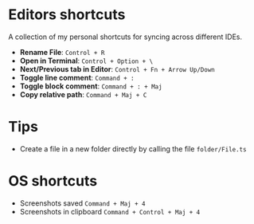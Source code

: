 # Editors shortcuts

A collection of my personal shortcuts for syncing across different IDEs.

- **Rename File**: `Control + R`
- **Open in Terminal**: `Control + Option + \`
- **Next/Previous tab in Editor**: `Control + Fn + Arrow Up/Down`
- **Toggle line comment**: `Command + :`
- **Toggle block comment**: `Command + : + Maj`
- **Copy relative path**: `Command + Maj + C`

# Tips
- Create a file in a new folder directly by calling the file `folder/File.ts`

# OS shortcuts
- Screenshots saved `Command + Maj + 4`
- Screenshots in clipboard `Command + Control + Maj + 4`